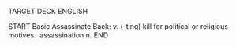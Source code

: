 TARGET DECK
ENGLISH

START
Basic
Assassinate
Back: v. (-ting) kill for political or religious motives.  assassination n.
END
